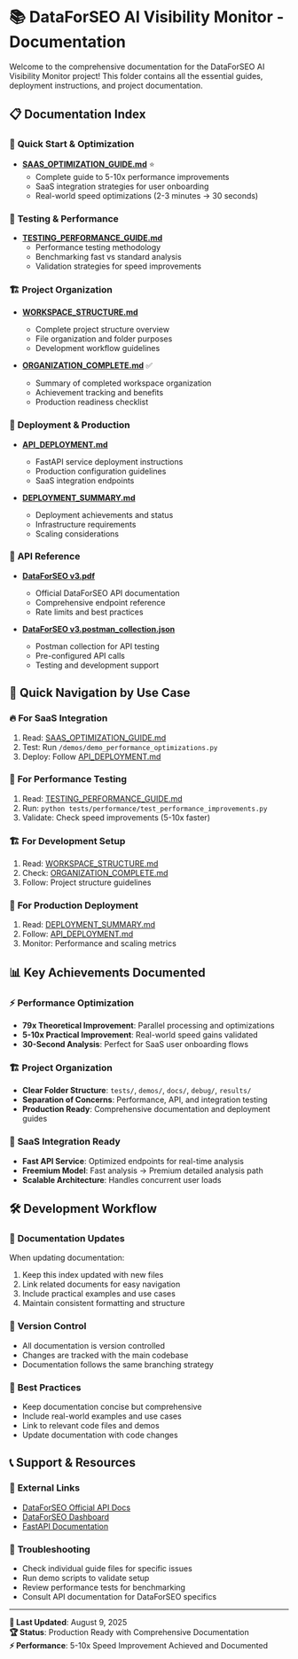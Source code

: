 # 📚 DataForSEO AI Visibility Monitor - Documentation

Welcome to the comprehensive documentation for the DataForSEO AI Visibility Monitor project! This folder contains all the essential guides, deployment instructions, and project documentation.

## 📋 Documentation Index

### 🚀 **Quick Start & Optimization**
- **[SAAS_OPTIMIZATION_GUIDE.md](SAAS_OPTIMIZATION_GUIDE.md)** ⭐
  - Complete guide to 5-10x performance improvements
  - SaaS integration strategies for user onboarding
  - Real-world speed optimizations (2-3 minutes → 30 seconds)

### 🧪 **Testing & Performance**
- **[TESTING_PERFORMANCE_GUIDE.md](TESTING_PERFORMANCE_GUIDE.md)**
  - Performance testing methodology
  - Benchmarking fast vs standard analysis
  - Validation strategies for speed improvements

### 🏗️ **Project Organization**
- **[WORKSPACE_STRUCTURE.md](WORKSPACE_STRUCTURE.md)**
  - Complete project structure overview
  - File organization and folder purposes
  - Development workflow guidelines

- **[ORGANIZATION_COMPLETE.md](ORGANIZATION_COMPLETE.md)** ✅
  - Summary of completed workspace organization
  - Achievement tracking and benefits
  - Production readiness checklist

### 🚀 **Deployment & Production**
- **[API_DEPLOYMENT.md](API_DEPLOYMENT.md)**
  - FastAPI service deployment instructions
  - Production configuration guidelines
  - SaaS integration endpoints

- **[DEPLOYMENT_SUMMARY.md](DEPLOYMENT_SUMMARY.md)**
  - Deployment achievements and status
  - Infrastructure requirements
  - Scaling considerations

### 📖 **API Reference**
- **[DataForSEO v3.pdf](DataForSEO%20v3.pdf)**
  - Official DataForSEO API documentation
  - Comprehensive endpoint reference
  - Rate limits and best practices

- **[DataForSEO v3.postman_collection.json](DataForSEO%20v3.postman_collection.json)**
  - Postman collection for API testing
  - Pre-configured API calls
  - Testing and development support

## 🎯 **Quick Navigation by Use Case**

### 🔥 **For SaaS Integration**
1. Read: [SAAS_OPTIMIZATION_GUIDE.md](SAAS_OPTIMIZATION_GUIDE.md)
2. Test: Run `/demos/demo_performance_optimizations.py`
3. Deploy: Follow [API_DEPLOYMENT.md](API_DEPLOYMENT.md)

### 🧪 **For Performance Testing**
1. Read: [TESTING_PERFORMANCE_GUIDE.md](TESTING_PERFORMANCE_GUIDE.md)
2. Run: `python tests/performance/test_performance_improvements.py`
3. Validate: Check speed improvements (5-10x faster)

### 🏗️ **For Development Setup**
1. Read: [WORKSPACE_STRUCTURE.md](WORKSPACE_STRUCTURE.md)
2. Check: [ORGANIZATION_COMPLETE.md](ORGANIZATION_COMPLETE.md)
3. Follow: Project structure guidelines

### 🚀 **For Production Deployment**
1. Read: [DEPLOYMENT_SUMMARY.md](DEPLOYMENT_SUMMARY.md)
2. Follow: [API_DEPLOYMENT.md](API_DEPLOYMENT.md)
3. Monitor: Performance and scaling metrics

## 📊 **Key Achievements Documented**

### ⚡ **Performance Optimization**
- **79x Theoretical Improvement**: Parallel processing and optimizations
- **5-10x Practical Improvement**: Real-world speed gains validated
- **30-Second Analysis**: Perfect for SaaS user onboarding flows

### 🏗️ **Project Organization**
- **Clear Folder Structure**: `tests/`, `demos/`, `docs/`, `debug/`, `results/`
- **Separation of Concerns**: Performance, API, and integration testing
- **Production Ready**: Comprehensive documentation and deployment guides

### 🚀 **SaaS Integration Ready**
- **Fast API Service**: Optimized endpoints for real-time analysis
- **Freemium Model**: Fast analysis → Premium detailed analysis path
- **Scalable Architecture**: Handles concurrent user loads

## 🛠️ **Development Workflow**

### 📝 **Documentation Updates**
When updating documentation:
1. Keep this index updated with new files
2. Link related documents for easy navigation
3. Include practical examples and use cases
4. Maintain consistent formatting and structure

### 🔄 **Version Control**
- All documentation is version controlled
- Changes are tracked with the main codebase
- Documentation follows the same branching strategy

### 🎯 **Best Practices**
- Keep documentation concise but comprehensive
- Include real-world examples and use cases
- Link to relevant code files and demos
- Update documentation with code changes

## 📞 **Support & Resources**

### 🔗 **External Links**
- [DataForSEO Official API Docs](https://docs.dataforseo.com/)
- [DataForSEO Dashboard](https://app.dataforseo.com/)
- [FastAPI Documentation](https://fastapi.tiangolo.com/)

### 🛟 **Troubleshooting**
- Check individual guide files for specific issues
- Run demo scripts to validate setup
- Review performance tests for benchmarking
- Consult API documentation for DataForSEO specifics

---

**📅 Last Updated**: August 9, 2025  
**🏆 Status**: Production Ready with Comprehensive Documentation  
**⚡ Performance**: 5-10x Speed Improvement Achieved and Documented
